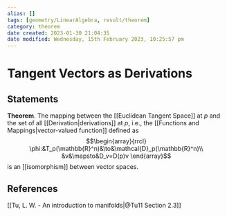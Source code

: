 ```yaml
---
alias: []
tags: [geometry/LinearAlgebra, result/theorem]
category: theorem
date created: 2023-01-30 21:04:35
date modified: Wednesday, 15th February 2023, 10:25:57 pm
---
```


# Tangent Vectors as Derivations

## Statements

**Theorem**. The mapping between the [[Euclidean Tangent Space]] at $p$ and the set of all [[Derivation|derivations]] at $p$, i.e., the [[Functions and Mappings|vector-valued function]] defined as
$$\begin{array}{rrcl}
\phi:&T_p(\mathbb{R}^n)&\to&\mathcal{D}_p(\mathbb{R}^n)\\
&v&\mapsto&D_v=D(p)v
\end{array}$$
is an [[isomorphism]] between vector spaces.

## References

[[Tu, L. W. - An introduction to manifolds|@Tu11 Section 2.3]]